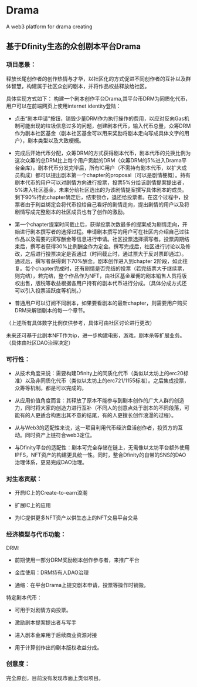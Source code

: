 # Drama
A web3 platform for drama creating

## 基于Dfinity生态的众创剧本平台Drama

### 项目愿景：

释放长尾创作者的创作热情与才华，以社区化的方式促进不同创作者的互补以及群体智慧，构建属于社区众创的剧本，并将作品权益释放给社区。

具体实现方式如下：
构建一个剧本创作平台Drama,其平台币DRM为同质化代币，用户可以在前端网页上使用internet identity登陆：

+ 点击“剧本申请”按钮，销毁少量DRM作为执行操作的费用，以应对反向Gas机制可能出现的垃圾信息过多的问题，创建剧本代币，输入代币总量，众筹DRM作为剧本社区基金（剧本社区基金可以用来奖励将剧本走向写成具体文字的用户），剧本类型以及大致梗概。

+ 完成后开始代币分配，众筹DRM的方式获得剧本代币，剧本代币的兑换比例为这次众筹的总DRM比上每个用户贡献的DRM（众筹DRM的5%进入Drama平台金库）。剧本代币分发完毕后，所有IC用户（不需持有剧本代币，以扩大成员构成）都可以提出剧本第一个chapter的proposal（可以是剧情梗概）。持有剧本代币的用户可以对剧情方向进行投票，投票5%分给该剧情提案提出者，5%进入社区基金，未来分给社区选出的为该剧情提案撰写具体剧本的成员。剩下90%待此chapter确定后，结束锁仓，退还给投票者。在这个过程中，投票者由于利益绑定会将代币投给自己看好的剧情走向，提出剧情的用户以及将剧情写成完整剧本的社区成员也有了创作的激励。

+ 第一个chapter提案时间截止后，获得投票次数最多的提案成为剧情走向，开始进行剧本撰写者的选择过程。申请剧本撰写的用户可在社区内介绍自己过往作品以及需要的撰写酬金等信息进行申请。社区投票选择撰写者。投票周期结束后，撰写者获得30%比例酬金作为定金。撰写完成后，社区进行讨论以及修改，之后进行投票决定是否通过（时间截止时，通过票大于反对票即通过）。通过后，撰写者获得剩下70%酬金。剧本创作进入到chapter 2阶段，如此往复。每个chapter完成时，还有剧情是否完结的投票（若完结票大于继续票，则完结），若完结，整个作品作为NFT，由社区基金雇佣的剧本销售人员将版权出售，版税等收益根据各用户持有的剧本代币进行分成。（具体分成方式还可以引入投票活跃度等机制。）

+ 普通用户可以订阅不同剧本，如果要看剧本的最新chapter，则需要用户购买DRM来解锁剧本的每一个章节。

（上述所有具体数字比例仅供参考，具体可由社区讨论进行更改）

未来还可基于此剧本NFT作为ip，进一步构建电影，游戏，剧本杀等扩展业务。（具体由社区DAO治理决定）

### 可行性：

+ 从技术角度来说：需要构建Dfinity上的同质化代币（类似以太坊上的erc20标准）以及非同质化代币（类似以太坊上的erc721/1155标准）。之后集成投票，众筹等机制。都是可以完成的。

+ 从应用价值角度而言：其释放了原本不能参与到剧本创作的广大人群的创造力，同时将大家的创造力进行互补（不同人的创意点处于剧本的不同段落，可能有的人更适合构思出其不意的结尾，有的人更擅长创作浪漫的过程）。

+ 从与Web3的适配性来说，这一项目利用代币经济盘活创作者，投资方的互动。同时资产上链符合web3定位。

+ 与Dfinity平台的适配性：剧本可完全存储在链上，无需像以太坊平台额外使用IPFS，NFT资产的构建更具统一性。同时，整合Dfinity的自带的SNS的DAO治理体系，更易完成DAO治理。

### 对生态贡献：

+ 开启IC上的Create-to-earn浪潮

+ 扩展IC上的应用

+ 为IC提供更多NFT资产以供生态上的NFT交易平台交易

### 经济模型与代币功能：

DRM: 

+ 前期使用一部分DRM奖励剧本创作参与者，来推广平台

+ 金库使用：DRM持有人DAO治理

+ 通缩：在平台Drama上提交剧本申请，投票等操作时销毁。



特定剧本代币：

+ 可用于对剧情方向投票。

+ 激励剧本提案提出者与写手

+ 进入剧本金库用于后续商业资源对接 

+ 用于计算创作出的剧本版权收益分成。

### 创意度：

完全原创，目前没有发现市面上类似项目。
